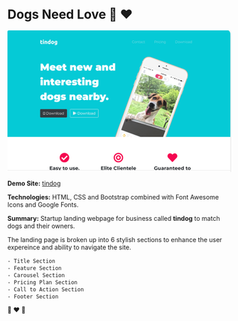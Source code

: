 # Dogs Need Love 🐾 ❤️

![image](images/demo-img.png)

**Demo Site:** [tindog](https://tindog-chi-inky.vercel.app/)

**Technologies:** HTML, CSS and Bootstrap combined with Font Awesome Icons and Google Fonts.

**Summary:** Startup landing webpage for business called **tindog** to match dogs and their owners.

The landing page is broken up into 6 stylish sections to enhance the user expereince and ability to navigate the site.

    - Title Section
    - Feature Section
    - Carousel Section
    - Pricing Plan Section
    - Call to Action Section
    - Footer Section

🐾 ❤️ 🐾
